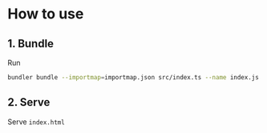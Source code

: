 # How to use

## 1. Bundle
Run
```sh
bundler bundle --importmap=importmap.json src/index.ts --name index.js
```

## 2. Serve
Serve ```index.html```